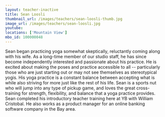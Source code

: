 ```yaml
---
layout: teacher-inactive
title: Sean Loosli
thumbnail_url: /images/teachers/sean-loosli-thumb.jpg
image_url: /images/teachers/sean-loosli.jpg
youtube:
locations: ['Mountain View']
mbo_id: 100000048
---
```


Sean began practicing yoga somewhat skeptically, reluctantly coming along with his wife. As a long-time member of our studio staff, he has since become independently interested and passionate about his practice. He is excited about making the poses and practice accessible to all -- particularly those who are just starting out or may not see themselves as stereotypical yogis. His yoga practice is a constant balance between accepting what is while also striving for more just like the rest of his life. Sean is a sports nut who will jump into any type of pickup game, and loves the great cross-training for strength, flexibility, and balance that a yoga practice provides. Sean completed his introductory teacher training here at YB with William Cristobal. He also works as a product manager for an online banking software company in the Bay area.
